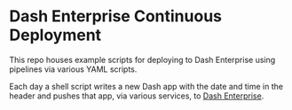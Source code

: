 
# Dash Enterprise Continuous Deployment

This repo houses example scripts for deploying to Dash Enterprise using pipelines via various YAML scripts.

Each day a shell script writes a new Dash app with the date and time in the header and pushes that app, via various services, to [Dash Enterprise](https://dash-customer-success.plotly.host/Portal/).


